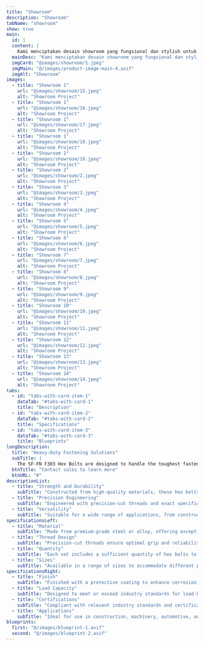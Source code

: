 ```yaml
---
title: "Showroom"
description: "Showroom"
tabName: "showroom"
show: true
main:
  id: 1
  content: |
    Kami menciptakan desain showroom yang fungsional dan stylish untuk memamerkan produk Anda secara efektif.
  mainDesc: "Kami menciptakan desain showroom yang fungsional dan stylish untuk memamerkan produk Anda secara efektif."
  imgCard: "@images/showroom/1.jpeg"
  imgMain: "@/images/product-image-main-4.avif"
  imgAlt: "Showroom"
images:
  - title: "Showroom 1"
    url: "@images/showroom/15.jpeg"
    alt: "Showroom Project"
  - title: "Showroom 1"
    url: "@images/showroom/16.jpeg"
    alt: "Showroom Project"
  - title: "Showroom 1"
    url: "@images/showroom/17.jpeg"
    alt: "Showroom Project"
  - title: "Showroom 1"
    url: "@images/showroom/18.jpeg"
    alt: "Showroom Project"
  - title: "Showroom 1"
    url: "@images/showroom/19.jpeg"
    alt: "Showroom Project"
  - title: "Showroom 2"
    url: "@images/showroom/2.jpeg"
    alt: "Showroom Project"
  - title: "Showroom 3"
    url: "@images/showroom/3.jpeg"
    alt: "Showroom Project"
  - title: "Showroom 4"
    url: "@images/showroom/4.jpeg"
    alt: "Showroom Project"
  - title: "Showroom 5"
    url: "@images/showroom/5.jpeg"
    alt: "Showroom Project"
  - title: "Showroom 6"
    url: "@images/showroom/6.jpeg"
    alt: "Showroom Project"
  - title: "Showroom 7"
    url: "@images/showroom/7.jpeg"
    alt: "Showroom Project"
  - title: "Showroom 8"
    url: "@images/showroom/8.jpeg"
    alt: "Showroom Project"
  - title: "Showroom 9"
    url: "@images/showroom/9.jpeg"
    alt: "Showroom Project"
  - title: "Showroom 10"
    url: "@images/showroom/10.jpeg"
    alt: "Showroom Project"
  - title: "Showroom 11"
    url: "@images/showroom/11.jpeg"
    alt: "Showroom Project"
  - title: "Showroom 12"
    url: "@images/showroom/12.jpeg"
    alt: "Showroom Project"
  - title: "Showroom 13"
    url: "@images/showroom/13.jpeg"
    alt: "Showroom Project"
  - title: "Showroom 14"
    url: "@images/showroom/14.jpeg"
    alt: "Showroom Project"
tabs:
  - id: "tabs-with-card-item-1"
    dataTab: "#tabs-with-card-1"
    title: "Description"
  - id: "tabs-with-card-item-2"
    dataTab: "#tabs-with-card-2"
    title: "Specifications"
  - id: "tabs-with-card-item-3"
    dataTab: "#tabs-with-card-3"
    title: "Blueprints"
longDescription:
  title: "Heavy-Duty Fastening Solutions"
  subTitle: |
    The SF-FN F303 Hex Bolts are designed to handle the toughest fastening challenges with ease. Whether you're working on construction projects or heavy machinery, these hex bolts deliver the strength and reliability you need.
  btnTitle: "Contact sales to learn more"
  btnURL: "#"
descriptionList:
  - title: "Strength and Durability"
    subTitle: "Constructed from high-quality materials, these hex bolts are built to withstand heavy loads and tough conditions."
  - title: "Precision Engineering"
    subTitle: "Engineered with precision-cut threads and exact specifications, ensuring a tight and secure fit every time."
  - title: "Versatility"
    subTitle: "Suitable for a wide range of applications, from construction to machinery, providing versatile fastening solutions."
specificationsLeft:
  - title: "Material"
    subTitle: "Made from premium-grade steel or alloy, offering exceptional strength and corrosion resistance."
  - title: "Thread Design"
    subTitle: "Precision-cut threads ensure optimal grip and reliability, even in high-stress environments."
  - title: "Quantity"
    subTitle: "Each set includes a sufficient quantity of hex bolts to tackle various projects and applications."
  - title: "Sizes"
    subTitle: "Available in a range of sizes to accommodate different project requirements, ensuring versatility and compatibility."
specificationsRight:
  - title: "Finish"
    subTitle: "Finished with a protective coating to enhance corrosion resistance and extend service life."
  - title: "Load Capacity"
    subTitle: "Designed to meet or exceed industry standards for load-bearing capacity, ensuring reliable performance under heavy loads."
  - title: "Certifications"
    subTitle: "Compliant with relevant industry standards and certifications, guaranteeing quality and reliability."
  - title: "Applications"
    subTitle: "Ideal for use in construction, machinery, automotive, and other heavy-duty applications that demand strong and reliable fastening."
blueprints:
  first: "@/images/blueprint-1.avif"
  second: "@/images/blueprint-2.avif"  
---
```

